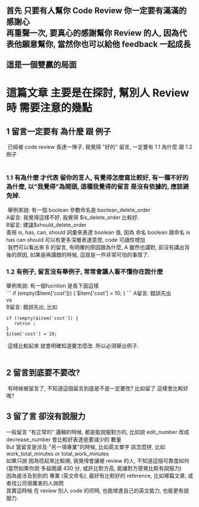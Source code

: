 <h2>首先 只要有人幫你 Code Review 你一定要有滿滿的感謝心 <br />   
再重聲一次, 要真心的感謝幫你 Review 的人, 因為代表他願意幫你, 當然你也可以給他 feedback 一起成長<br /><br />
這是一個雙贏的局面
</h2>
<h1>這篇文章 主要是在探討, 幫別人 Review 時 需要注意的幾點</h1>

<h2>1 留言一定要有 為什麼 跟 例子</h2>
  已經被 code review 長達一陣子, 我覺得 "好的" 留言, 一定要有 1.1 為什麼 跟 1.2 例子 <br />   
  <h3>1.1 有為什麼 才代表 留你的言人, 有覺得怎麼寫比較好, 有一種不好的為什麼, 以"我覺得"為開頭, 這種我覺得的留言 是沒有依據的, 應該避免掉.</h3>
  舉例來說: 有一個 boolean 參數命名是 boolean_delete_order <br />
  A留言: 我覺得這樣不好, 我覺得 $is_delete_order 比較好. <br />
  B留言: 建議$should_delete_order <br />
  善用 is, has, can, should 詞彙來表達 boolean 值, 因為 命名 boolean 跟命名 is has can should 可以有更多深層表達意思, code 可讀性增加 <br />
  我們可以看出來 B 的留言, 有明確的原因跟為什麼, A 雖然也講對, 卻沒有講出背後的原因, 如果是再講錯的時候, 這就是一件非常可怕的事情了. <br />
  
  <h3>1.2 有例子, 留言沒有舉例子, 常常會讓人看不懂你在說什麼</h3>
  舉例來說: 有一個fucntion 是長下面這樣<br />   
  ```
  if (empty($item['cost'])) {
      $item['cost'] = 10;
  }
  ```
  A留言: 錯誤先出 <br />
  vs <br />
  B留言: 錯誤先出, 比如 <br />   
  
  ```
  if (!empty($item['cost']) {
     retrun ;
  }
  $item['cost'] = 10;
  ```   
  
  這樣比較起來 就會明確知道要怎麼改. 所以必須舉出例子.<br />
  


<h2>2 留言到底要不要改?</h2>
  有時候被留言了, 不知道這個留言到底是不是一定要改? 比如留了 這樣會比較好嗎?

  
<h2>3 留了言 卻沒有說服力</h2>
一般留言 "有正常的" 邏輯的時候, 都是能說服對方的, 比如說 edit_number 改成 decrease_number 會比較好表達是要減少的 數量 <br />   
But 當留言是涉及 "另一項專業"的時候, 比如英文單字 該怎麼拼, 比如 work_total_minutes or total_work_minutes <br />         
如果只說 因為唸起來比較順, 我覺得會讓被 review 的人, 不知道這個可靠度如何(當然如果你說 多益閱讀 430 分, 或許比對方高, 能讓對方感覺比較有說服力) <br />
因為是涉及到別的 專業 (英文命名), 最好有比較好的 reference, 比如哪篇文章, 或者找公司很厲害的人詢問<br />   
其實這時候 在 review 別人 code 的同時, 也能增進自己的英文能力, 也能更有說服力. <br />   
